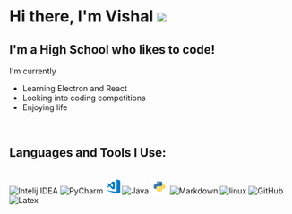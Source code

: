 # Hi there, I'm Vishal <img src="https://raw.githubusercontent.com/MartinHeinz/MartinHeinz/master/wave.gif" width="30px">

## I'm a High School who likes to code!
I'm currently
- Learning Electron and React
- Looking into coding competitions
- Enjoying life

<br>

## Languages and Tools I Use:
<br>
<img align="left-center" alt="Intelij IDEA" width="26px" height="26px" src="https://external-content.duckduckgo.com/iu/?u=https%3A%2F%2Fupload.wikimedia.org%2Fwikipedia%2Fcommons%2Fthumb%2Fd%2Fd5%2FIntelliJ_IDEA_Logo.svg%2F1200px-IntelliJ_IDEA_Logo.svg.png&f=1&nofb=1" /> 
<img align="left-center" alt="PyCharm" width="26px" height="26px" src="https://upload.wikimedia.org/wikipedia/commons/thumb/a/a1/PyCharm_Logo.svg/1024px-PyCharm_Logo.svg.png" /> 
<img align="left-center" alt="VS Code" width="26px" height="26px" src="https://raw.githubusercontent.com/github/explore/80688e429a7d4ef2fca1e82350fe8e3517d3494d/topics/visual-studio-code/visual-studio-code.png" /> 
<img align="left-center" alt="Java" width="30px" height="26px" src="https://img.icons8.com/color/240/000000/java-coffee-cup-logo.png" />
<img align="left-center" alt="Python" width="30px" height="26px" src="https://raw.githubusercontent.com/github/explore/80688e429a7d4ef2fca1e82350fe8e3517d3494d/topics/python/python.png" /> 
<img align="left-center" alt="Markdown" width="26px" height="26px" src="https://img.icons8.com/ios-filled/100/000000/markdown.png" />
<img align="left-center" alt="linux" width="26px" height="26px" src="https://img.icons8.com/color/96/000000/linux.png" />
<img align="left-center" alt="GitHub" width="26px" height="26px" src="https://external-content.duckduckgo.com/iu/?u=https%3A%2F%2Fupload.wikimedia.org%2Fwikipedia%2Fcommons%2Fthumb%2F9%2F91%2FOcticons-mark-github.svg%2F1200px-Octicons-mark-github.svg.png&f=1&nofb=1" /> 
<img align="left-center" alt="Latex" width="40px" src="https://external-content.duckduckgo.com/iu/?u=https%3A%2F%2Fupload.wikimedia.org%2Fwikipedia%2Fcommons%2Fthumb%2F9%2F92%2FLaTeX_logo.svg%2F1200px-LaTeX_logo.svg.png&f=1&nofb=1" />
